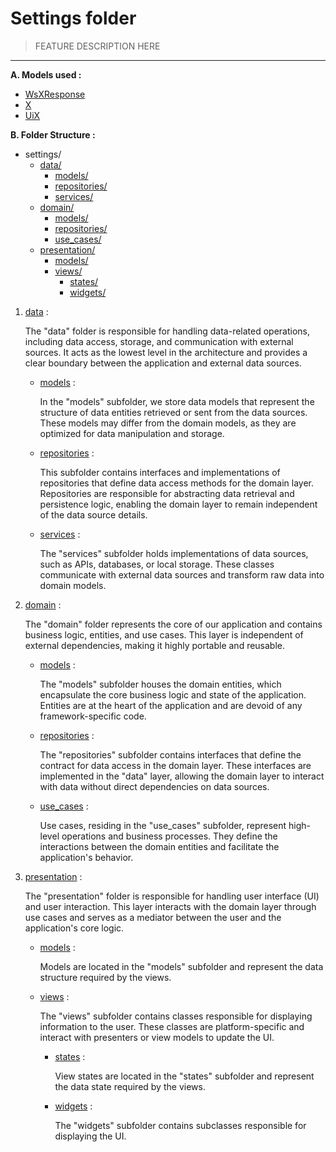 # Settings folder

> FEATURE DESCRIPTION HERE

***

**A. Models used :**

* [WsXResponse](./data/models/ws_x_response.dart)
* [X](./domain/models/x.dart)
* [UiX](./presentation/models/ui_x.dart)

**B. Folder Structure :**

* settings/
  * [data/](./data/)
    * [models/](./data/models/)
    * [repositories/](./data/repositories/)
    * [services/](./data/services/)
  * [domain/](./domain/)
    * [models/](./domain/models/)
    * [repositories/](./domain/repositories/)
    * [use_cases/](./domain/use_cases/)
  * [presentation/](./presentation/)
    * [models/](./presentation/models/)
    * [views/](./presentation/views/)
      * [states/](./presentation/views/states/)
      * [widgets/](./presentation/views/widgets/)

 1. [data](./data/) :

     The "data" folder is responsible for handling data-related operations, including data access, storage, and communication with external sources. It acts as the lowest level in the architecture and provides a clear boundary between the application and external data sources.

    * [models](./data/models/) :

      In the "models" subfolder, we store data models that represent the structure of data entities retrieved or sent from the data sources. These models may differ from the domain models, as they are optimized for data manipulation and storage.

    * [repositories](./data/repositories/) :

      This subfolder contains interfaces and implementations of repositories that define data access methods for the domain layer. Repositories are responsible for abstracting data retrieval and persistence logic, enabling the domain layer to remain independent of the data source details.

    * [services](./data/services/) :

      The "services" subfolder holds implementations of data sources, such as APIs, databases, or local storage. These classes communicate with external data sources and transform raw data into domain models.

 2. [domain](./domain/) :

     The "domain" folder represents the core of our application and contains business logic, entities, and use cases. This layer is independent of external dependencies, making it highly portable and reusable.

    * [models](./domain/models/) :

      The "models" subfolder houses the domain entities, which encapsulate the core business logic and state of the application. Entities are at the heart of the application and are devoid of any framework-specific code.

    * [repositories](./domain/repositories/) :

      The "repositories" subfolder contains interfaces that define the contract for data access in the domain layer. These interfaces are implemented in the "data" layer, allowing the domain layer to interact with data without direct dependencies on data sources.

    * [use_cases](./domain/use_cases/) :

      Use cases, residing in the "use_cases" subfolder, represent high-level operations and business processes. They define the interactions between the domain entities and facilitate the application's behavior.

 3. [presentation](./presentation/) :

     The "presentation" folder is responsible for handling user interface (UI) and user interaction. This layer interacts with the domain layer through use cases and serves as a mediator between the user and the application's core logic.

    * [models](./presentation/models/) :

      Models are located in the "models" subfolder and represent the data structure required by the views.
    * [views](./presentation/views/) :

      The "views" subfolder contains classes responsible for displaying information to the user. These classes are platform-specific and interact with presenters or view models to update the UI.

      * [states](./presentation/views/states/) :

        View states are located in the "states" subfolder and represent the data state required by the views.

      * [widgets](./presentation/views/widgets/) :

        The "widgets" subfolder contains subclasses responsible for displaying the UI.
